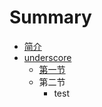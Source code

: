 # Summary

* [简介](README.md)
* [underscore](underscore/README.md)
   * [第一节](test.md)
   * 第二节
       * test

